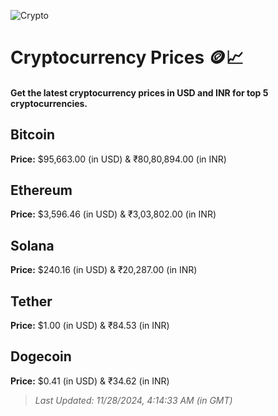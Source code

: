 
![Crypto](https://www.techguide.com.au/wp-content/uploads/2020/11/crypto3.jpeg)

# Cryptocurrency Prices 🪙📈

#### Get the latest cryptocurrency prices in USD and INR for top 5 cryptocurrencies.

## Bitcoin

**Price:** $95,663.00 (in USD) & ₹80,80,894.00 (in INR)

## Ethereum

**Price:** $3,596.46 (in USD) & ₹3,03,802.00 (in INR)

## Solana

**Price:** $240.16 (in USD) & ₹20,287.00 (in INR)

## Tether

**Price:** $1.00 (in USD) & ₹84.53 (in INR)

## Dogecoin

**Price:** $0.41 (in USD) & ₹34.62 (in INR)

> _Last Updated: 11/28/2024, 4:14:33 AM (in GMT)_

